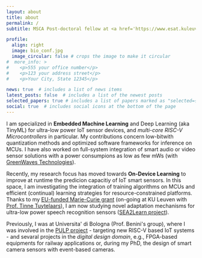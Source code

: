 ```yaml
---
layout: about
title: about
permalink: /
subtitle: MSCA Post-doctoral fellow at <a href='https://www.esat.kuleuven.be/psi'>KU Leuven, PSI division</a> #. Address. Contacts. Moto. Etc.

profile:
  align: right
  image: bio_conf.jpg
  image_circular: false # crops the image to make it circular
#  more_info: >
#    <p>555 your office number</p>
#    <p>123 your address street</p>
#    <p>Your City, State 12345</p>

news: true  # includes a list of news items
latest_posts: false  # includes a list of the newest posts
selected_papers: true # includes a list of papers marked as "selected={true}"
social: true  # includes social icons at the bottom of the page
---
```


I am specialized in **Embedded Machine Learning** and Deep Learning (aka TinyML) for ultra-low power IoT sensor devices, and _multi-core RISC-V Microcontrollers_ in particular. 
My contributions concern low-bitwith quantization methods and optimized software frameworks for inference on MCUs. 
I have also worked on full-system integration of smart audio or video sensor solutions with a power consumpions as low as few mWs (with [GreenWaves Technologies](https://greenwaves-technologies.com/)). 

Recently, my research focus has moved towards **On-Device Learning** to improve at runtime the predicion capacitiy of IoT smart sensors.
In this space, I am investigating the integration of training algorithms on MCUs and efficient (continual) learning strategies for resource-constrained platforms. 
Thanks to my [EU-funded Marie-Curie grant](https://cordis.europa.eu/project/id/101067475) (on-going at KU Leuven with [Prof. Tinne Tuytelaars](https://www.esat.kuleuven.be/psi/TT)), I am now studying novel adaptation mechanisms for ultra-low power speech recognition sensors ([SEA2Learn project]()).   

Previously, I was at Universita' di Bologna (Prof. Benini's group), where I was involved in the [PULP project](https://pulp-platform.org/) - targeting new RISC-V based IoT systems - and sevaral projects in the *digital design domain*, e.g., FPGA-based equipments for railway applications or, during my PhD, the design of smart camera sensors with event-based cameras.

<!-- 
Write your biography here. Tell the world about yourself. Link to your favorite [subreddit](http://reddit.com). You can put a picture in, too. The code is already in, just name your picture `prof_pic.jpg` and put it in the `img/` folder.

Put your address / P.O. box / other info right below your picture. You can also disable any of these elements by editing `profile` property of the YAML header of your `_pages/about.md`. Edit `_bibliography/papers.bib` and Jekyll will render your [publications page](/al-folio/publications/) automatically.

Link to your social media connections, too. This theme is set up to use [Font Awesome icons](https://fontawesome.com/) and [Academicons](https://jpswalsh.github.io/academicons/), like the ones below. Add your Facebook, Twitter, LinkedIn, Google Scholar, or just disable all of them.
 -->
